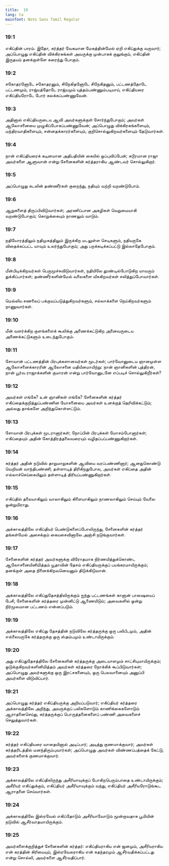 ```yaml
---
title:  19
lang: ta
mainfont: Noto Sans Tamil Regular
---
```


###  19:1

எகிப்தின் பாரம். இதோ, கர்த்தர் வேகமான மேகத்தின்மேல் ஏறி எகிப்துக்கு வருவார்; அப்பொழுது எகிப்தின் விக்கிரகங்கள் அவருக்கு முன்பாகக் குலுங்கும், எகிப்தின் இருதயம் தனக்குள்ளே கரைந்து போகும்.

###  19:2

சகோதரனோடே சகோதரனும், சிநேகிதனோடே சிநேகிதனும், பட்டணத்தோடே பட்டணமும், ராஜ்யத்தோடே ராஜ்யமும் யுத்தம்பண்ணும்படியாய், எகிப்தியரை எகிப்தியரோடே போர் கலக்கப்பண்ணுவேன்.

###  19:3

அதினால் எகிப்தியருடைய ஆவி அவர்களுக்குள் சோர்ந்துபோகும்; அவர்கள் ஆலோசனையை முழுகிப்போகப்பண்ணுவேன்; அப்பொழுது விக்கிரகங்களையும், மந்திரவாதிகளையும், சன்னதக்காரர்களையும், குறிசொல்லுகிறவர்களையும் தேடுவார்கள்.

###  19:4

நான் எகிப்தியரைக் கடினமான அதிபதியின் கையில் ஒப்புவிப்பேன்; கடூரமான ராஜா அவர்களை ஆளுவான் என்று சேனைகளின் கர்த்தராகிய ஆண்டவர் சொல்லுகிறார்.

###  19:5

அப்பொழுது கடலின் தண்ணீர்கள் குறைந்து, நதியும் வற்றி வறண்டுபோம்.

###  19:6

ஆறுகளைத் திருப்பிவிடுவார்கள்; அரணிப்பான அகழிகள் வெறுமையாகி வறண்டுபோகும்; கொறுக்கையும் நாணலும் வாடும்.

###  19:7

நதியோரத்திலும் நதிமுகத்திலும் இருக்கிற மடலுள்ள செடிகளும், நதியருகே விதைக்கப்பட்ட யாவும் உலர்ந்துபோகும்; அது பறக்கடிக்கப்பட்டு இல்லாதேபோகும்.

###  19:8

மீன்பிடிக்கிறவர்கள் பெருமூச்சுவிடுவார்கள், நதியிலே தூண்டில்போடுகிற யாவரும் துக்கிப்பார்கள்; தண்ணீர்களின்மேல் வலைகளை வீசுகிறவர்கள் சலித்துப்போவார்கள்.

###  19:9

மெல்லிய சணலைப் பக்குவப்படுத்துகிறவர்களும், சல்லாக்களை நெய்கிறவர்களும் நாணுவார்கள்.

###  19:10

மீன் வளர்க்கிற குளங்களைக் கூலிக்கு அணைக்கட்டுகிற அனைவருடைய அணைக்கட்டுகளும் உடைந்துபோகும்.

###  19:11

சோவான் பட்டணத்தின் பிரபுக்களானவர்கள் மூடர்கள்; பார்வோனுடைய ஞானமுள்ள ஆலோசனைக்காரரின் ஆலோசனை மதியீனமாயிற்று: நான் ஞானிகளின் புத்திரன், நான் பூர்வ ராஜாக்களின் குமாரன் என்று பார்வோனுடனே எப்படிச் சொல்லுகிறீர்கள்?

###  19:12

அவர்கள் எங்கே? உன் ஞானிகள் எங்கே? சேனைகளின் கர்த்தர் எகிப்தைக்குறித்துப்பண்ணின யோசனையை அவர்கள் உனக்குத் தெரிவிக்கட்டும்; அல்லது தாங்களே அறிந்துகொள்ளட்டும்.

###  19:13

சோவான் பிரபுக்கள் மூடரானார்கள்; நோப்பின் பிரபுக்கள் மோசம்போனார்கள்; எகிப்தையும் அதின் கோத்திரத்தலைவரையும் வழிதப்பப்பண்ணுகிறார்கள்.

###  19:14

கர்த்தர் அதின் நடுவில் தாறுமாறுகளின் ஆவியை வரப்பண்ணினார்; ஆனதுகொண்டு வெறியன் வாந்திபண்ணி, தள்ளாடித் திரிகிறதுபோல, அவர்கள் எகிப்தை அதின் எல்லாச்செய்கையிலும் தள்ளாடித் திரியப்பண்ணுகிறார்கள்.

###  19:15

எகிப்தில் தலையாகிலும் வாலாகிலும் கிளையாகிலும் நாணலாகிலும் செய்யும் வேலை ஒன்றுமிராது.

###  19:16

அக்காலத்திலே எகிப்தியர் பெண்டுகளைப்போலிருந்து, சேனைகளின் கர்த்தர் தங்கள்மேல் அசைக்கும் கையசைவினாலே அஞ்சி நடுங்குவார்கள்.

###  19:17

சேனைகளின் கர்த்தர் அவர்களுக்கு விரோதமாக நிர்ணயித்துக்கொண்ட ஆலோசனையினிமித்தம் யூதாவின் தேசம் எகிப்தியருக்குப் பயங்கரமாயிருக்கும்; தனக்குள் அதை நினைக்கிறவனெவனும் திடுக்கிடுவான்.

###  19:18

அக்காலத்திலே எகிப்துதேசத்திலிருக்கும் ஐந்து பட்டணங்கள் கானான் பாஷையைப் பேசி, சேனைகளின் கர்த்தரை முன்னிட்டு ஆணையிடும்; அவைகளில் ஒன்று நிர்மூலமான பட்டணம் என்னப்படும்.

###  19:19

அக்காலத்திலே எகிப்து தேசத்தின் நடுவிலே கர்த்தருக்கு ஒரு பலிபீடமும், அதின் எல்லையருகே கர்த்தருக்கு ஒரு ஸ்தம்பமும் உண்டாயிருக்கும்.

###  19:20

அது எகிப்துதேசத்திலே சேனைகளின் கர்த்தருக்கு அடையாளமும் சாட்சியுமாயிருக்கும்; ஒடுக்குகிறவர்களினிமித்தம் அவர்கள் கர்த்தரை நோக்கிக் கூப்பிடுவார்கள்; அப்பொழுது அவர்களுக்கு ஒரு இரட்சகனையும், ஒரு பெலவானையும் அனுப்பி அவர்களை விடுவிப்பார்.

###  19:21

அப்பொழுது கர்த்தர் எகிப்தியருக்கு அறியப்படுவார்; எகிப்தியர் கர்த்தரை அக்காலத்திலே அறிந்து, அவருக்குப் பலிகளோடும் காணிக்கைகளோடும் ஆராதனைசெய்து, கர்த்தருக்குப் பொருத்தனைகளைப் பண்ணி அவைகளைச் செலுத்துவார்கள்.

###  19:22

கர்த்தர் எகிப்தியரை வாதையினால் அடிப்பார்; அடித்து குணமாக்குவார்; அவர்கள் கர்த்தரிடத்தில் மனந்திரும்புவார்கள்; அப்பொழுது அவர்கள் விண்ணப்பத்தைக் கேட்டு, அவர்களைக் குணமாக்குவார்.

###  19:23

அக்காலத்திலே எகிப்திலிருந்து அசீரியாவுக்குப் போகிறபெரும்பாதை உண்டாயிருக்கும்; அசீரியர் எகிப்துக்கும், எகிப்தியர் அசீரியாவுக்கும் வந்து, எகிப்தியர் அசீரியரோடுங்கூட ஆராதனை செய்வார்கள்.

###  19:24

அக்காலத்திலே இஸ்ரவேல் எகிப்தோடும் அசீரியாவோடும் மூன்றாவதாக பூமியின் நடுவில் ஆசீர்வாதமாயிருக்கும்.

###  19:25

அவர்களைக்குறித்துச் சேனைகளின் கர்த்தர்: எகிப்தியராகிய என் ஜனமும், அசீரியராகிய என் கரத்தின் கிரியையும், இஸ்ரவேலராகிய என் சுதந்தரமும் ஆசீர்வதிக்கப்பட்டது என்று சொல்லி, அவர்களை ஆசீர்வதிப்பார்.

